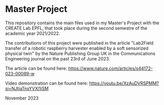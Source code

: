 # Master Project

This repository contains the main files used in my Master's Project with the CREATE Lab EPFL, that took place during the second semestre of the academic year 2021/2022.

The contributions of this project were published in the article "Lab2Field transfer of a robotic raspberry harvester enabled by a soft sensorized physical twin" by the Nature Publishing Group UK in the Communications Engineering journal on the past 23rd of June 2023.

The article can be found here: https://www.nature.com/articles/s44172-023-00089-w

Video demonstration can be found here: https://youtu.be/XzAuDVRSPMM?si=NJtjaTnsYVXl1iSM

November 2023
